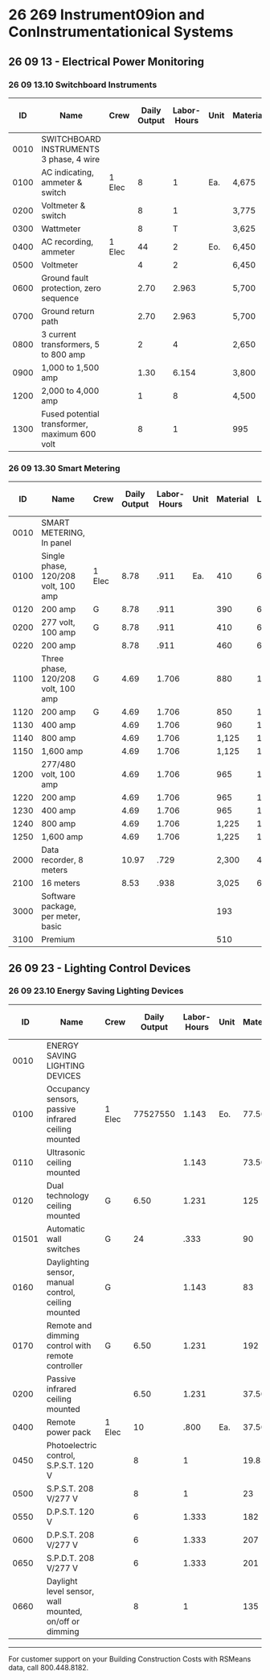 # 26 269 Instrument09ion and ConInstrumentationical Systems

## 26 09 13 - Electrical Power Monitoring

### 26 09 13.10 Switchboard Instruments

| ID   | Name                                                                 | Crew   | Daily Output | Labor-Hours | Unit | Material | Labor | Equipment | Total   | Total Incl O&P |
|------|----------------------------------------------------------------------|--------|--------------|-------------|------|----------|-------|-----------|---------|----------------|
| 0010 | SWITCHBOARD INSTRUMENTS 3 phase, 4 wire                              |        |              |             |      |          |       |           |         |                |
| 0100 | AC indicating, ammeter & switch                                      | 1 Elec | 8            | 1           | Ea.  | 4,675    | 66    |           | 4,741   | 5,225          |
| 0200 | Voltmeter & switch                                                   |        | 8            | 1           |      | 3,775    | 66    |           | 3,841   | 4,250          |
| 0300 | Wattmeter                                                            |        | 8            | T           |      | 3,625    | 66    |           | 3,691   | 4,075          |
| 0400 | AC recording, ammeter                                                | 1 Elec | 44           | 2           | Eo.  | 6,450    | 132   |           | 6,582   | 7,300          |
| 0500 | Voltmeter                                                            |        | 4            | 2           |      | 6,450    | 132   |           | 6,582   | 7,300          |
| 0600 | Ground fault protection, zero sequence                               |        | 2.70         | 2.963       |      | 5,700    | 196   |           | 5,896   | 6,550          |
| 0700 | Ground return path                                                   |        | 2.70         | 2.963       |      | 5,700    | 196   |           | 5,896   | 6,550          |
| 0800 | 3 current transformers, 5 to 800 amp                                 |        | 2            | 4           |      | 2,650    | 265   |           | 2,915   | 3,325          |
| 0900 | 1,000 to 1,500 amp                                                   |        | 1.30         | 6.154       |      | 3,800    | 405   |           | 4,205   | 4,800          |
| 1200 | 2,000 to 4,000 amp                                                   |        | 1            | 8           |      | 4,500    | 530   |           | 5,030   | 5,725          |
| 1300 | Fused potential transformer, maximum 600 volt                        |        | 8            | 1           |      | 995      | 66    |           | 1,061   | 1,200          |

### 26 09 13.30 Smart Metering

| ID   | Name                                                                 | Crew   | Daily Output | Labor-Hours | Unit | Material | Labor   | Equipment | Total     | Total Incl O&P |
|------|----------------------------------------------------------------------|--------|--------------|-------------|------|----------|---------|-----------|-----------|----------------|
| 0010 | SMART METERING, In panel                                             |        |              |             |      |          |         |           |           |                |
| 0100 | Single phase, 120/208 volt, 100 amp                                  | 1 Elec | 8.78         | .911        | Ea.  | 410      | 60.50   |           | 470.50    | 540            |
| 0120 | 200 amp                                                              | G      | 8.78         | .911        |      | 390      | 60.50   |           | 450.50    | 520            |
| 0200 | 277 volt, 100 amp                                                     | G      | 8.78         | .911        |      | 410      | 60.50   |           | 470.50    | 540            |
| 0220 | 200 amp                                                              |        | 8.78         | .911        |      | 460      | 60.50   |           | 520.50    | 600            |
| 1100 | Three phase, 120/208 volt, 100 amp                                   | G      | 4.69         | 1.706       |      | 880      | 113     |           | 993       | 1,125          |
| 1120 | 200 amp                                                              | G      | 4.69         | 1.706       |      | 850      | 113     |           | 963       | 1,100          |
| 1130 | 400 amp                                                              |        | 4.69         | 1.706       |      | 960      | 113     |           | 1,073     | 1,225          |
| 1140 | 800 amp                                                              |        | 4.69         | 1.706       |      | 1,125    | 113     |           | 1,238     | 1,400          |
| 1150 | 1,600 amp                                                            |        | 4.69         | 1.706       |      | 1,125    | 113     |           | 1,238     | 1,400          |
| 1200 | 277/480 volt, 100 amp                                                |        | 4.69         | 1.706       |      | 965      | 113     |           | 1,078     | 1,250          |
| 1220 | 200 amp                                                              |        | 4.69         | 1.706       |      | 965      | 113     |           | 1,078     | 1,250          |
| 1230 | 400 amp                                                              |        | 4.69         | 1.706       |      | 965      | 113     |           | 1,078     | 1,250          |
| 1240 | 800 amp                                                              |        | 4.69         | 1.706       |      | 1,225    | 113     |           | 1,338     | 1,525          |
| 1250 | 1,600 amp                                                            |        | 4.69         | 1.706       |      | 1,225    | 113     |           | 1,338     | 1,525          |
| 2000 | Data recorder, 8 meters                                              |        | 10.97        | .729        |      | 2,300    | 48.50   |           | 2,348.50  | 2,600          |
| 2100 | 16 meters                                                            |        | 8.53         | .938        |      | 3,025    | 62      |           | 3,087     | 3,425          |
| 3000 | Software package, per meter, basic                                   |        |              |             |      | 193      |         |           | 193       | 212            |
| 3100 | Premium                                                              |        |              |             |      | 510      |         |           | 510       | 560            |

## 26 09 23 - Lighting Control Devices

### 26 09 23.10 Energy Saving Lighting Devices

| ID    | Name                                                                 | Crew         | Daily Output | Labor-Hours | Unit | Material | Labor   | Equipment | Total     | Total Incl O&P |
|-------|----------------------------------------------------------------------|--------------|--------------|-------------|------|----------|---------|-----------|-----------|----------------|
| 0010  | ENERGY SAVING LIGHTING DEVICES                                       |              |              |             |      |          |         |           |           |                |
| 0100  | Occupancy sensors, passive infrared ceiling mounted                  | 1 Elec       | 77527550     | 1.143       | Eo.  | 77.50    | 75.50   |           | 153       | 197            |
| 0110  | Ultrasonic ceiling mounted                                           |              |              | 1.143       |      | 73.50    | 75.50   |           | 149       | 193            |
| 0120  | Dual technology ceiling mounted                                      | G            | 6.50         | 1.231       |      | 125      | 81.50   |           | 206.50    | 259            |
| 01501 | Automatic wall switches                                              | G            | 24           | .333        |      | 90       | 22      |           | 112       | 132            |
| 0160  | Daylighting sensor, manual control, ceiling mounted                  | G            |              | 1.143       |      | 83       | 75.50   |           | 158.50    | 203            |
| 0170  | Remote and dimming control with remote controller                    | G            | 6.50         | 1.231       |      | 192      | 81.50   |           | 273.50    | 330            |
| 0200  | Passive infrared ceiling mounted                                     |              | 6.50         | 1.231       |      | 37.50    | 81.50   |           | 119       | 163            |
| 0400  | Remote power pack                                                    | 1 Elec       | 10           | .800        | Ea.  | 37.50    | 53      |           | 90.50     | 120            |
| 0450  | Photoelectric control, S.P.S.T. 120 V                               |              | 8            | 1           |      | 19.85    | 66      |           | 85.85     | 121            |
| 0500  | S.P.S.T. 208 V/277 V                                                |              | 8            | 1           |      | 23       | 66      |           | 89        | 124            |
| 0550  | D.P.S.T. 120 V                                                       |              | 6            | 1.333       |      | 182      | 88.50   |           | 270.50    | 330            |
| 0600  | D.P.S.T. 208 V/277 V                                                |              | 6            | 1.333       |      | 207      | 88.50   |           | 295.50    | 360            |
| 0650  | S.P.D.T. 208 V/277 V                                                |              | 6            | 1.333       |      | 201      | 88.50   |           | 289.50    | 350            |
| 0660  | Daylight level sensor, wall mounted, on/off or dimming              |              | 8            | 1           |      | 135      | 66      |           | 201       | 248            |

---

For customer support on your Building Construction Costs with RSMeans data, call 800.448.8182.